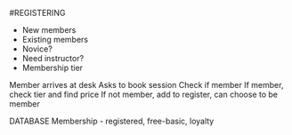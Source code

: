 #REGISTERING

 - New members
 - Existing members
 - Novice?
 - Need instructor?
 - Membership tier

Member arrives at desk
Asks to book session
Check if member
If member, check tier and find price
If not member, add to register, can choose to be member

DATABASE
Membership - registered, free-basic, loyalty 
